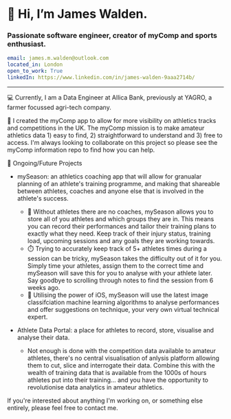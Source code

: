 # 👋 Hi, I’m James Walden. 
### Passionate software engineer, creator of myComp and sports enthusiast.

```yaml
email: james.m.walden@outlook.com
located_in: London
open_to_work: True
linkedIn: https://www.linkedin.com/in/james-walden-9aaa2714b/
```
___

:computer: Currently, I am a Data Engineer at Allica Bank, previously at YAGRO, a farmer focussed agri-tech company.

:iphone: I created the myComp app to allow for more visibility on athletics tracks and competitions in the UK. The myComp mission is to make amateur athletics data 1) easy to find, 2) straightforward to understand and 3) free to access. I'm always looking to collaborate on this project so please see the myComp information repo to find how you can help.

:eyes: Ongoing/Future Projects
- mySeason: an athletics coaching app that will allow for granualar planning of an athlete's training programme, and making that shareable between athletes, coaches and anyone else that is involved in the athlete's success. 
  - :runner: Without athletes there are no coaches, mySeason allows you to store all of you athletes and which groups they are in. This means you can record their performances and tailor their training plans to exactly what they need. Keep track of their injury status, training load, upcoming sessions and any goals they are working towards.
  - :stopwatch: Trying to accurately keep track of 5+ athletes times during a session can be tricky, mySeason takes the difficulty out of it for you. Simply time your athletes, assign them to the correct time and mySeason will save this for you to analyse with your athlete later. Say goodbye to scrolling through notes to find the session from 6 weeks ago.
  - :robot: Utilising the power of iOS, mySeason will use the latest image classifciation machine learning algorithms to analyse performances and offer suggestions on technique, your very own virtual technical expert.

- Athlete Data Portal: a place for athletes to record, store, visualise and analyse their data. 
  - Not enough is done with the competition data available to amateur athletes, there's no central visualisation of anlysis platform allowing them to cut, slice and interrogate their data. Combine this with the wealth of training data that is available from the 1000s of hours athletes put into their training... and you have the opportunity to revolutionise data analytics in amateur athletics.

If you're interested about anything I'm working on, or something else entirely, please feel free to contact me.



<!---
JamesWalden97/JamesWalden97 is a ✨ special ✨ repository because its `README.md` (this file) appears on your GitHub profile.
You can click the Preview link to take a look at your changes.
--->
